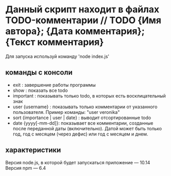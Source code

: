 # Данный скрипт находит в файлах TODO-комментарии // TODO {Имя автора}; {Дата комментария}; {Текст комментария}

Для запуска используй команду 'node index.js'

## команды с консоли 
* exit : завершение работы программы
* show : показать все todo
* important : показывать только todo, в которых есть восклицательный знак
* user {username} : показывать только комментарии от указанного пользователя. Пример команды: "user veronika"
* sort {importance | user | date} : выводит отсортированные todo
* date {yyyy[-mm-dd]}: показывает все комментарии, созданные после переданной даты (включительно). Датой может быть только год, год с месяцем (через дефис) или год с месяцем и днем.

## характеристики
Версия node.js, в которой будет запускаться приложение — 10.14
Версия npm — 6.4
